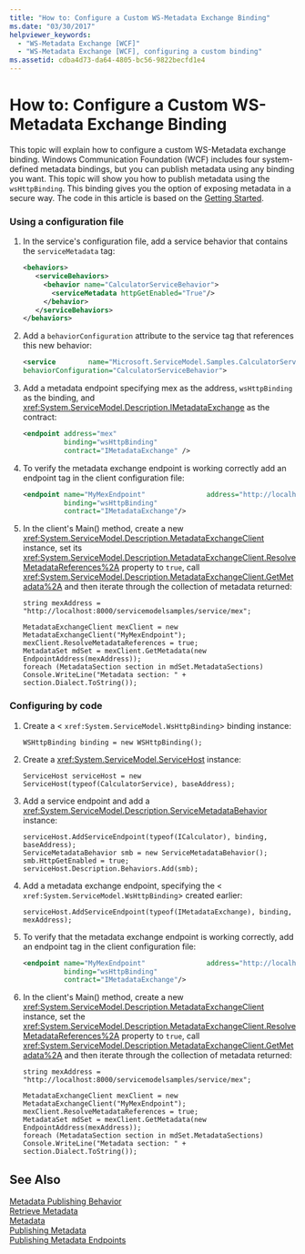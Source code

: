 ```yaml
---
title: "How to: Configure a Custom WS-Metadata Exchange Binding"
ms.date: "03/30/2017"
helpviewer_keywords: 
  - "WS-Metadata Exchange [WCF]"
  - "WS-Metadata Exchange [WCF], configuring a custom binding"
ms.assetid: cdba4d73-da64-4805-bc56-9822becfd1e4
---
```

# How to: Configure a Custom WS-Metadata Exchange Binding
This topic will explain how to configure a custom WS-Metadata exchange binding. Windows Communication Foundation (WCF) includes four system-defined metadata bindings, but you can publish metadata using any binding you want. This topic will show you how to publish metadata using the `wsHttpBinding`. This binding gives you the option of exposing metadata in a secure way. The code in this article is based on the [Getting Started](../../../../docs/framework/wcf/samples/getting-started-sample.md).  
  
### Using a configuration file  
  
1. In the service's configuration file, add a service behavior that contains the `serviceMetadata` tag:  
  
   ```xml  
   <behaviors>  
      <serviceBehaviors>  
        <behavior name="CalculatorServiceBehavior">  
          <serviceMetadata httpGetEnabled="True"/>  
        </behavior>  
      </serviceBehaviors>  
   </behaviors>  
   ```  
  
2. Add a `behaviorConfiguration` attribute to the service tag that references this new behavior:  
  
   ```xml  
   <service        name="Microsoft.ServiceModel.Samples.CalculatorService"  
   behaviorConfiguration="CalculatorServiceBehavior">   
   ```  
  
3. Add a metadata endpoint specifying mex as the address, `wsHttpBinding` as the binding, and <xref:System.ServiceModel.Description.IMetadataExchange> as the contract:  
  
   ```xml  
   <endpoint address="mex"  
             binding="wsHttpBinding"  
             contract="IMetadataExchange" />  
   ```  
  
4. To verify the metadata exchange endpoint is working correctly add an endpoint tag in the client configuration file:  
  
   ```xml  
   <endpoint name="MyMexEndpoint"               address="http://localhost:8000/servicemodelsamples/service/mex"  
             binding="wsHttpBinding"  
             contract="IMetadataExchange"/>  
   ```  
  
5. In the client's Main() method, create a new <xref:System.ServiceModel.Description.MetadataExchangeClient> instance, set its <xref:System.ServiceModel.Description.MetadataExchangeClient.ResolveMetadataReferences%2A> property to `true`, call <xref:System.ServiceModel.Description.MetadataExchangeClient.GetMetadata%2A> and then iterate through the collection of metadata returned:  
  
   ```  
   string mexAddress = "http://localhost:8000/servicemodelsamples/service/mex";  
  
   MetadataExchangeClient mexClient = new MetadataExchangeClient("MyMexEndpoint");  
   mexClient.ResolveMetadataReferences = true;  
   MetadataSet mdSet = mexClient.GetMetadata(new EndpointAddress(mexAddress));  
   foreach (MetadataSection section in mdSet.MetadataSections)  
   Console.WriteLine("Metadata section: " + section.Dialect.ToString());  
   ```  
  
### Configuring by code  
  
1. Create a <<!--zz xref:System.ServiceModel.WsHttpBinding --> `xref:System.ServiceModel.WsHttpBinding`> binding instance:  
  
   ```  
   WSHttpBinding binding = new WSHttpBinding();  
   ```  
  
2. Create a <xref:System.ServiceModel.ServiceHost> instance:  
  
   ```  
   ServiceHost serviceHost = new ServiceHost(typeof(CalculatorService), baseAddress);  
   ```  
  
3. Add a service endpoint and add a <xref:System.ServiceModel.Description.ServiceMetadataBehavior> instance:  
  
   ```  
   serviceHost.AddServiceEndpoint(typeof(ICalculator), binding, baseAddress);  
   ServiceMetadataBehavior smb = new ServiceMetadataBehavior();  
   smb.HttpGetEnabled = true;  
   serviceHost.Description.Behaviors.Add(smb);  
   ```  
  
4. Add a metadata exchange endpoint, specifying the <<!--zz xref:System.ServiceModel.WsHttpBinding --> `xref:System.ServiceModel.WsHttpBinding`> created earlier:  
  
   ```  
   serviceHost.AddServiceEndpoint(typeof(IMetadataExchange), binding, mexAddress);  
   ```  
  
5. To verify that the metadata exchange endpoint is working correctly, add an endpoint tag in the client configuration file:  
  
   ```xml  
   <endpoint name="MyMexEndpoint"               address="http://localhost:8000/servicemodelsamples/service/mex"  
             binding="wsHttpBinding"  
             contract="IMetadataExchange"/>  
   ```  
  
6. In the client's Main() method, create a new <xref:System.ServiceModel.Description.MetadataExchangeClient> instance, set the <xref:System.ServiceModel.Description.MetadataExchangeClient.ResolveMetadataReferences%2A> property to `true`, call <xref:System.ServiceModel.Description.MetadataExchangeClient.GetMetadata%2A> and then iterate through the collection of metadata returned:  
  
   ```  
   string mexAddress = "http://localhost:8000/servicemodelsamples/service/mex";  
  
   MetadataExchangeClient mexClient = new MetadataExchangeClient("MyMexEndpoint");  
   mexClient.ResolveMetadataReferences = true;  
   MetadataSet mdSet = mexClient.GetMetadata(new EndpointAddress(mexAddress));  
   foreach (MetadataSection section in mdSet.MetadataSections)  
   Console.WriteLine("Metadata section: " + section.Dialect.ToString());  
   ```  
  
## See Also  
 [Metadata Publishing Behavior](../../../../docs/framework/wcf/samples/metadata-publishing-behavior.md)  
 [Retrieve Metadata](../../../../docs/framework/wcf/samples/retrieve-metadata.md)  
 [Metadata](../../../../docs/framework/wcf/feature-details/metadata.md)  
 [Publishing Metadata](../../../../docs/framework/wcf/feature-details/publishing-metadata.md)  
 [Publishing Metadata Endpoints](../../../../docs/framework/wcf/publishing-metadata-endpoints.md)
